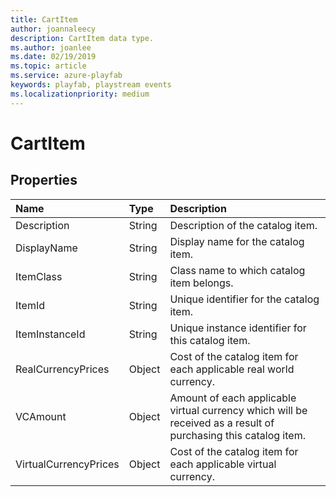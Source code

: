 ```yaml
---
title: CartItem
author: joannaleecy
description: CartItem data type.
ms.author: joanlee
ms.date: 02/19/2019
ms.topic: article
ms.service: azure-playfab
keywords: playfab, playstream events
ms.localizationpriority: medium
---
```


# CartItem

## Properties

|Name|Type|Description|
| :--------------------|:-------------------|:----------------------|
|Description|String|Description of the catalog item.|
|DisplayName|String|Display name for the catalog item.|
|ItemClass|String|Class name to which catalog item belongs.|
|ItemId|String|Unique identifier for the catalog item.|
|ItemInstanceId|String|Unique instance identifier for this catalog item.|
|RealCurrencyPrices|Object|Cost of the catalog item for each applicable real world currency.|
|VCAmount|Object|Amount of each applicable virtual currency which will be received as a result of purchasing this catalog item.|
|VirtualCurrencyPrices|Object|Cost of the catalog item for each applicable virtual currency.|
